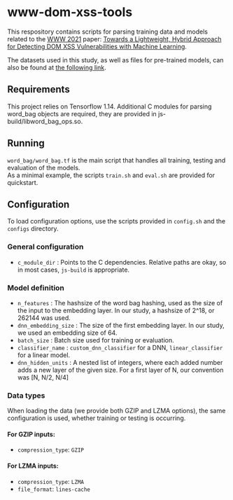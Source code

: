 # www-dom-xss-tools

This respository contains scripts for parsing training data and models related to the [WWW 2021](https://www2021.thewebconf.org/) paper: [Towards a Lightweight, Hybrid Approach for Detecting DOM XSS Vulnerabilities with Machine Learning](https://clementfung.me/gallery/papers/www2021-final.pdf).

The datasets used in this study, as well as files for pre-trained models, can also be found at [the following link](https://doi.org/10.1184/R1/13870256).

## Requirements

This project relies on Tensorflow 1.14. Additional C modules for parsing word_bag objects are required, they are provided in js-build/libword_bag_ops.so.

## Running

`word_bag/word_bag.tf` is the main script that handles all training, testing and evaluation of the models.  
As a minimal example, the scripts `train.sh` and `eval.sh` are provided for quickstart.

## Configuration

To load configuration options, use the scripts provided in `config.sh` and the `configs` directory.

### General configuration

- `c_module_dir` : Points to the C dependencies. Relative paths are okay, so in most cases, `js-build` is appropriate.

### Model definition

- `n_features` : The hashsize of the word bag hashing, used as the size of the input to the embedding layer. In our study, a hashsize of 2^18, or 262144 was used.
- `dnn_embedding_size` : The size of the first embedding layer. In our study, we used an embedding size of 64.
- `batch_size` : Batch size used for training or evaluation.
- `classifier_name` : `custom_dnn_classifier` for a DNN, `linear_classifier` for a linear model.
- `dnn_hidden_units` : A nested list of integers, where each added number adds a new layer of the given size. For a first layer of N, our convention was [N, N/2, N/4]

### Data types

When loading the data (we provide both GZIP and LZMA options), the same configuration is used, whether training or testing is occurring.

#### For GZIP inputs:
- `compression_type`: `GZIP`

#### For LZMA inputs:
- `compression_type`: `LZMA`
- `file_format`: `lines-cache`
